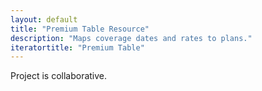 ```yaml
---
layout: default
title: "Premium Table Resource"
description: "Maps coverage dates and rates to plans."
iteratortitle: "Premium Table"
---
```


Project is collaborative.
